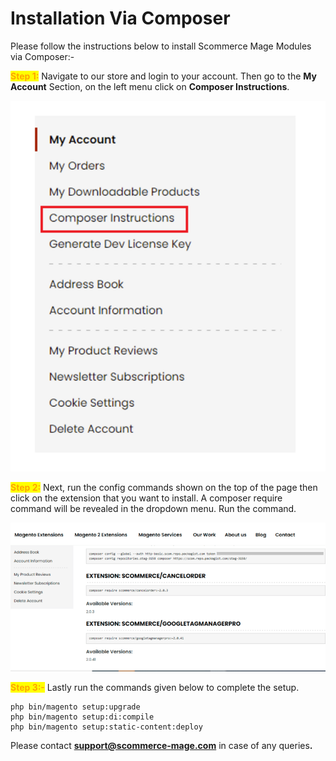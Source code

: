 # Installation Via Composer

Please follow the instructions below to install Scommerce Mage Modules via Composer:-

<mark style="color:orange;">**Step 1:**</mark> Navigate to our store and login to your account. Then go to the **My Account** Section, on the left menu click on **Composer Instructions**.

![](../.gitbook/assets/composerins2.png)

<mark style="color:orange;">**Step 2:**</mark> Next, run the config commands shown on the top of the page then click on the extension that you want to install. A composer require command will be revealed in the dropdown menu. Run the command.

![](../.gitbook/assets/composerins1.png)

<mark style="color:orange;">**Step 3:-**</mark> Lastly run the commands given below to complete the setup.

```
php bin/magento setup:upgrade
php bin/magento setup:di:compile
php bin/magento setup:static-content:deploy
```

Please contact [**support@scommerce-mage.com**](mailto:core@scommerce-mage.com) in case of any querie&#x73;**.**
